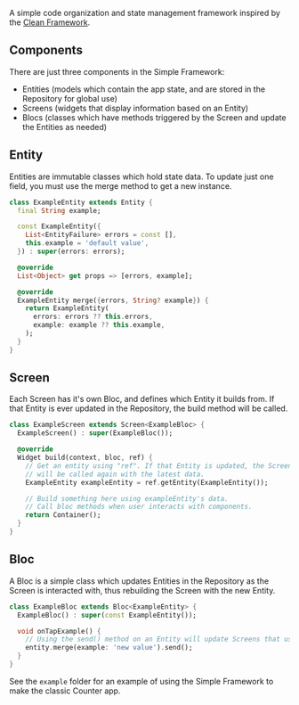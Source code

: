 A simple code organization and state management framework inspired by the
[Clean Framework](https://pub.dev/packages/clean_framework/versions/0.4.2).

## Components

There are just three components in the Simple Framework:
 - Entities (models which contain the app state, and are stored in the Repository for global use)
 - Screens (widgets that display information based on an Entity)
 - Blocs (classes which have methods triggered by the Screen and update the Entities as needed)

## Entity

Entities are immutable classes which hold state data. To update just one field, you must use the
merge method to get a new instance.

```dart
class ExampleEntity extends Entity {
  final String example;

  const ExampleEntity({
    List<EntityFailure> errors = const [],
    this.example = 'default value',
  }) : super(errors: errors);

  @override
  List<Object> get props => [errors, example];

  @override
  ExampleEntity merge({errors, String? example}) {
    return ExampleEntity(
      errors: errors ?? this.errors,
      example: example ?? this.example,
    );
  }
}
```

## Screen

Each Screen has it's own Bloc, and defines which Entity it builds from. If that Entity is ever
updated in the Repository, the build method will be called.

```dart
class ExampleScreen extends Screen<ExampleBloc> {
  ExampleScreen() : super(ExampleBloc());

  @override
  Widget build(context, bloc, ref) {
    // Get an entity using "ref". If that Entity is updated, the Screen will rebuild and this line
    // will be called again with the latest data.
    ExampleEntity exampleEntity = ref.getEntity(ExampleEntity());

    // Build something here using exampleEntity's data.
    // Call bloc methods when user interacts with components.
    return Container();
  }
}
```

## Bloc

A Bloc is a simple class which updates Entities in the Repository as the Screen is interacted with,
thus rebuilding the Screen with the new Entity.

```dart
class ExampleBloc extends Bloc<ExampleEntity> {
  ExampleBloc() : super(const ExampleEntity());

  void onTapExample() {
    // Using the send() method on an Entity will update Screens that use it.
    entity.merge(example: 'new value').send();
  }
}
```

See the `example` folder for an example of using the Simple Framework to make the classic Counter
app.
